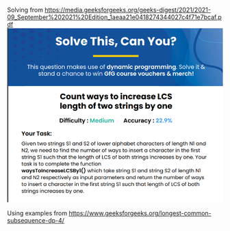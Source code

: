 Solving from https://media.geeksforgeeks.org/geeks-digest/2021/2021-09_September%202021%20Edition_1aeaa21e0418274344027c4f71e7bcaf.pdf
![img.png](img.png)

Using examples from https://www.geeksforgeeks.org/longest-common-subsequence-dp-4/
